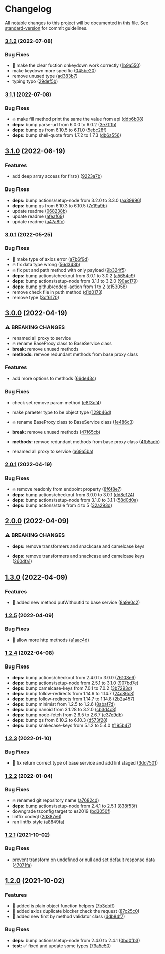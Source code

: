 # Changelog

All notable changes to this project will be documented in this file. See [standard-version](https://github.com/conventional-changelog/standard-version) for commit guidelines.

### [3.1.2](https://github.com/chantouchsek/vue-axios-http/compare/v3.1.1...v3.1.2) (2022-07-08)


### Bug Fixes

* :tada: make the clear fuction onkeydown work correctly ([1b9a550](https://github.com/chantouchsek/vue-axios-http/commit/1b9a55053642566d44715cc7a05cc5bed8179fb7))
* make keydown more specific ([045be20](https://github.com/chantouchsek/vue-axios-http/commit/045be20b878eb105fc22345b6a94d444e390f1b6))
* remove unused type ([ad383b7](https://github.com/chantouchsek/vue-axios-http/commit/ad383b7c29d02dca6eb708878e08c3dfc37b5c73))
* typing typo ([29def5b](https://github.com/chantouchsek/vue-axios-http/commit/29def5b85e9e9fc21b8133b4e1f034f6fc11ffbd))

### [3.1.1](https://github.com/chantouchsek/vue-axios-http/compare/v3.1.0...v3.1.1) (2022-07-08)


### Bug Fixes

* :fire: make fill method print the same the value from api ([ddb6b08](https://github.com/chantouchsek/vue-axios-http/commit/ddb6b085b071d6766f4e5cde50deed3db34a275c))
* **deps:** bump parse-url from 6.0.0 to 6.0.2 ([3e71ffb](https://github.com/chantouchsek/vue-axios-http/commit/3e71ffb4786ac056bb444bae2840bed44549c75c))
* **deps:** bump qs from 6.10.5 to 6.11.0 ([5ebc28f](https://github.com/chantouchsek/vue-axios-http/commit/5ebc28fbd24497aad09639a1a9b02912f583d668))
* **deps:** bump shell-quote from 1.7.2 to 1.7.3 ([db6a556](https://github.com/chantouchsek/vue-axios-http/commit/db6a5565d78b8bdd5128eaafca7a9dc7c931e7cf))

## [3.1.0](https://github.com/chantouchsek/vue-axios-http/compare/v3.0.1...v3.1.0) (2022-06-19)


### Features

* add deep array access for first() ([9223a7b](https://github.com/chantouchsek/vue-axios-http/commit/9223a7b4add01a2963378af233d8da150a696f91))


### Bug Fixes

* **deps:** bump actions/setup-node from 3.2.0 to 3.3.0 ([aa39996](https://github.com/chantouchsek/vue-axios-http/commit/aa3999645eeb6b23e130df8e623598b255e3ff8c))
* **deps:** bump qs from 6.10.3 to 6.10.5 ([7e19a9b](https://github.com/chantouchsek/vue-axios-http/commit/7e19a9b0e046a0d01402965644a4b0b881784c41))
* update readme ([068238b](https://github.com/chantouchsek/vue-axios-http/commit/068238b0a593caabc4e735f02086d6171d5ab20d))
* update readme ([afeaf69](https://github.com/chantouchsek/vue-axios-http/commit/afeaf69a40dbf52276c32db7b83dd9baa7ff6e25))
* update readme ([a47a8fc](https://github.com/chantouchsek/vue-axios-http/commit/a47a8fc2ade12503f78295cff8ffd4d9849307c6))

### [3.0.1](https://github.com/chantouchsek/vue-axios-http/compare/v3.0.0...v3.0.1) (2022-05-25)


### Bug Fixes

* :beer: make type of axios error ([a7b6f9d](https://github.com/chantouchsek/vue-axios-http/commit/a7b6f9d68472a4c7458c3e0b381dc0837adfdf6d))
* :fire: fix data type wrong ([56d343b](https://github.com/chantouchsek/vue-axios-http/commit/56d343b700d583d609f23fb8e13e164c27e792cb))
* :fire: fix put and path method with only payload ([9b324f5](https://github.com/chantouchsek/vue-axios-http/commit/9b324f59aa65efa421e2d9c525e9a93f983ae10b))
* **deps:** bump actions/checkout from 3.0.1 to 3.0.2 ([a5654c9](https://github.com/chantouchsek/vue-axios-http/commit/a5654c9fc19feabdd944966e6983f53c30f81ccd))
* **deps:** bump actions/setup-node from 3.1.1 to 3.2.0 ([90ac179](https://github.com/chantouchsek/vue-axios-http/commit/90ac1791ff15740e968b65911df1d9a080e999f3))
* **deps:** bump github/codeql-action from 1 to 2 ([e153058](https://github.com/chantouchsek/vue-axios-http/commit/e153058ddb0ffd1dd29bdd5c1d0c802c9095af13))
* remove check file in puth method ([d1d0173](https://github.com/chantouchsek/vue-axios-http/commit/d1d017325f490f2d9cf2bb5fd039b278cfe0c1a8))
* remove type ([3cf6170](https://github.com/chantouchsek/vue-axios-http/commit/3cf61701875d936b8ad0279f6eb5fa9b7b5baf89))

## [3.0.0](https://github.com/chantouchsek/vue-axios-http/compare/v2.0.1...v3.0.0) (2022-04-19)


### ⚠ BREAKING CHANGES

* renamed all proxy to service
* :fire: rename BaseProxy class to BaseService class
* **break:** remove unused methods
* **methods:** remvoe redundant methods from base proxy class

### Features

* add more options to methods ([66de43c](https://github.com/chantouchsek/vue-axios-http/commit/66de43cf08d89cfc57ff5179e50286c353f46050))


### Bug Fixes

* check set remove param method ([e8f3cf4](https://github.com/chantouchsek/vue-axios-http/commit/e8f3cf4038fd72a8d0cc476c79a075c43faaa378))
* make paraeter type to be object type ([129b46d](https://github.com/chantouchsek/vue-axios-http/commit/129b46d88a7ba38621d468eb7f6d0617e5239209))


* :fire: rename BaseProxy class to BaseService class ([1e486c3](https://github.com/chantouchsek/vue-axios-http/commit/1e486c3ef8c8e6a7a8780d78a671681bd4129369))
* **break:** remove unused methods ([47f65cb](https://github.com/chantouchsek/vue-axios-http/commit/47f65cbf9cb4c33dc44af693cc8aa9984cd548cb))
* **methods:** remvoe redundant methods from base proxy class ([4fb5adb](https://github.com/chantouchsek/vue-axios-http/commit/4fb5adb4ad824e8c16d89167a609df6631ebb70b))
* renamed all proxy to service ([a69a5ba](https://github.com/chantouchsek/vue-axios-http/commit/a69a5ba93982c068ea7370df7b30d6c03178f7a6))

### [2.0.1](https://github.com/chantouchsek/vue-axios-http/compare/v2.0.0...v2.0.1) (2022-04-19)


### Bug Fixes

* :fire: remove readonly from endpoint property ([8f6f8e7](https://github.com/chantouchsek/vue-axios-http/commit/8f6f8e7cdcc308b0a649a80addfd08ce4898116e))
* **deps:** bump actions/checkout from 3.0.0 to 3.0.1 ([dd8e124](https://github.com/chantouchsek/vue-axios-http/commit/dd8e1243126a35532647a41129a093417ed93120))
* **deps:** bump actions/setup-node from 3.1.0 to 3.1.1 ([58d0d0a](https://github.com/chantouchsek/vue-axios-http/commit/58d0d0a5a16cd5962bd7bc9d883ceb8d1201e678))
* **deps:** bump actions/stale from 4 to 5 ([32a293d](https://github.com/chantouchsek/vue-axios-http/commit/32a293d13b9c9bbe746c4460bf3c57d7811bbcf6))

## [2.0.0](https://github.com/chantouchsek/vue-axios-http/compare/v1.3.0...v2.0.0) (2022-04-09)


### ⚠ BREAKING CHANGES

* **deps:** remove transformers and snackcase and camelcase keys

* **deps:** remove transformers and snackcase and camelcase keys ([260dfa1](https://github.com/chantouchsek/vue-axios-http/commit/260dfa1a4c766e7aa2f2df1fb3a8ee8687a5e00d))

## [1.3.0](https://github.com/chantouchsek/vue-axios-http/compare/v1.2.5...v1.3.0) (2022-04-09)


### Features

* :tada: added new method putWithoutId to base service ([8a9e0c2](https://github.com/chantouchsek/vue-axios-http/commit/8a9e0c29aed4e2c9e69aa895b21085a7e0adbc04))

### [1.2.5](https://github.com/chantouchsek/vue-axios-http/compare/v1.2.4...v1.2.5) (2022-04-09)


### Bug Fixes

* :beer: allow more http methods ([a1aac4d](https://github.com/chantouchsek/vue-axios-http/commit/a1aac4d58367c5a109534a191bb14b031cdc34d9))

### [1.2.4](https://github.com/chantouchsek/vue-axios-http/compare/v1.2.3...v1.2.4) (2022-04-08)


### Bug Fixes

* **deps:** bump actions/checkout from 2.4.0 to 3.0.0 ([76108e6](https://github.com/chantouchsek/vue-axios-http/commit/76108e649103ce8e1eaf68ba41163d3ce7035cc6))
* **deps:** bump actions/setup-node from 2.5.1 to 3.1.0 ([907bd7e](https://github.com/chantouchsek/vue-axios-http/commit/907bd7e37fc882d044273a460e1c6684ba2ac618))
* **deps:** bump camelcase-keys from 7.0.1 to 7.0.2 ([3b7293d](https://github.com/chantouchsek/vue-axios-http/commit/3b7293d3271bdc644c8c5a35e3db9ebd00240387))
* **deps:** bump follow-redirects from 1.14.6 to 1.14.7 ([24c86c8](https://github.com/chantouchsek/vue-axios-http/commit/24c86c82907933f045236a624dfa022eac2aef66))
* **deps:** bump follow-redirects from 1.14.7 to 1.14.8 ([2b2a457](https://github.com/chantouchsek/vue-axios-http/commit/2b2a457603466d6e62192ec446e590d1e7ff0622))
* **deps:** bump minimist from 1.2.5 to 1.2.6 ([8abaf7d](https://github.com/chantouchsek/vue-axios-http/commit/8abaf7d6ed277de89904a9781b527d4173439461))
* **deps:** bump nanoid from 3.1.28 to 3.2.0 ([cb3d4c8](https://github.com/chantouchsek/vue-axios-http/commit/cb3d4c8ceb4720b8f4ad0f68dbcc9ca410adbb74))
* **deps:** bump node-fetch from 2.6.5 to 2.6.7 ([e37e9db](https://github.com/chantouchsek/vue-axios-http/commit/e37e9dba23a23da90de3b36535e15cb39e9aa9ff))
* **deps:** bump qs from 6.10.2 to 6.10.3 ([d573f28](https://github.com/chantouchsek/vue-axios-http/commit/d573f2816e764e71479f50a937ba747e1f204742))
* **deps:** bump snakecase-keys from 5.1.2 to 5.4.0 ([f195b47](https://github.com/chantouchsek/vue-axios-http/commit/f195b478384d93355381257f5f53105abfd7063d))

### [1.2.3](https://github.com/chantouchsek/vue-axios-http/compare/v1.2.2...v1.2.3) (2022-01-10)


### Bug Fixes

* :beer: fix return correct type of base service and add lint staged ([3dd7501](https://github.com/chantouchsek/vue-axios-http/commit/3dd75011ee33ff02467389a4914de63d7d330f02))

### [1.2.2](https://github.com/chantouchsek/vue-axios-http/compare/v1.2.1...v1.2.2) (2022-01-04)

### Bug Fixes

* :fire: renamed git repository name ([a7682cd](https://github.com/chantouchsek/vue-axios-http/commit/a7682cd425ea5f069f731f957a0bd835781b7d9e))
* **deps:** bump actions/setup-node from 2.4.1 to 2.5.1 ([838f53f](https://github.com/chantouchsek/vue-axios-http/commit/838f53f7244f9a794988287a54cdf6122aa24f91))
* downgrade tsconfig target to es2019 ([bd3050f](https://github.com/chantouchsek/vue-axios-http/commit/bd3050fde94ea84c92a517ffb66e0446cfc053e6))
* lintfix codeql ([2d387e6](https://github.com/chantouchsek/vue-axios-http/commit/2d387e6b15da644a1c5c0957514df5686483d0c5))
* ran lintfix style ([a8849fa](https://github.com/chantouchsek/vue-axios-http/commit/a8849fa9b4c2232fdcd6a8d34d5415c1347fbb0c))

### [1.2.1](https://github.com/chantouchsek/vue-api-queries/compare/v1.2.0...v1.2.1) (2021-10-02)


### Bug Fixes

* prevent transform on undefined or null and set default response data ([47071fa](https://github.com/chantouchsek/vue-api-queries/commit/47071fa89e617cb93e51a1e799c61c3d31d16df4))

## [1.2.0](https://github.com/chantouchsek/vue-api-queries/compare/v1.1.3...v1.2.0) (2021-10-02)


### Features

* :rocket: added is plain object function helpers ([7b3ebff](https://github.com/chantouchsek/vue-api-queries/commit/7b3ebffd52fa087e2b148b81774ebd33381575cf))
* :tada: added axios duplicate blocker check the request ([87c25c0](https://github.com/chantouchsek/vue-api-queries/commit/87c25c0d0ee8ab1e7e377b2be6de17f1d387ac74))
* :tada: added new first by method validator class ([ddb84f7](https://github.com/chantouchsek/vue-api-queries/commit/ddb84f7ee15c84f2dbe6c815a12e6a51b9410608))


### Bug Fixes

* **deps:** bump actions/setup-node from 2.4.0 to 2.4.1 ([0bd0fb3](https://github.com/chantouchsek/vue-api-queries/commit/0bd0fb361d834fea69bf76e9a624bd1cfd64e645))
* **test:** :white_check_mark: fixed and update some types ([79a5e50](https://github.com/chantouchsek/vue-api-queries/commit/79a5e501cb63fe860a2382f39e2b2ee7ce59ac5a))
